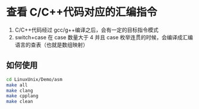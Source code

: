 # 查看 C/C++代码对应的汇编指令

1. C/C++代码经过 gcc/g++编译之后，会有一定的目标指令模式
2. switch+case 在 case 数量大于 4 并且 case 枚举连贯的时候，会编译成汇编语言的查表（也就是数组映射）

## 如何使用

```bash
cd LinuxUnix/Demo/asm
make all
make clang
make cpplang
make clean
```
